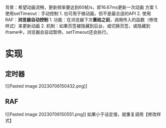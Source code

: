 背景：希望动画流畅，更新频率要达到60帧/s，即16.67ms更新一次动画
方案
	1. 使用setTimeout：手动控制
		1. 也可用于做动画，但不是最合适的API
	2. 使用RAF：**浏览器自动控制** 
		1. 功能：在浏览器下次**重绘之前**，调用传入的函数（修改样式）来更新动画
		2. 机制：如果页签被隐藏到后台，或切换页签，或隐藏到iframe中，浏览器会自动暂停。setTimeout还会执行。
# 实现
## 定时器
![[Pasted image 20230706150432.png]]
## RAF
![[Pasted image 20230706150551.png]]
如果小于设定值，就重复调用【修改样式】